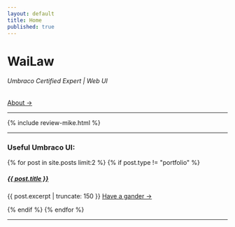 ```yaml
---
layout: default
title: Home
published: true
---
```


# WaiLaw
###### Umbraco Certified Expert | Web UI
[About &rarr;](/about/)

<hr />

{% include review-mike.html %}

<hr />

### Useful Umbraco UI:

{% for post in site.posts limit:2 %}
{% if post.type != "portfolio" %}

<h5><a href="{{ site.baseurl }}{{ post.url }}">{{ post.title }}</a></h5>
{{ post.excerpt | truncate: 150 }}
<a href="{{ site.baseurl }}{{ post.url }}" class="read-more">Have a gander &rarr;</a>

{% endif %}
{% endfor %}

<hr />
